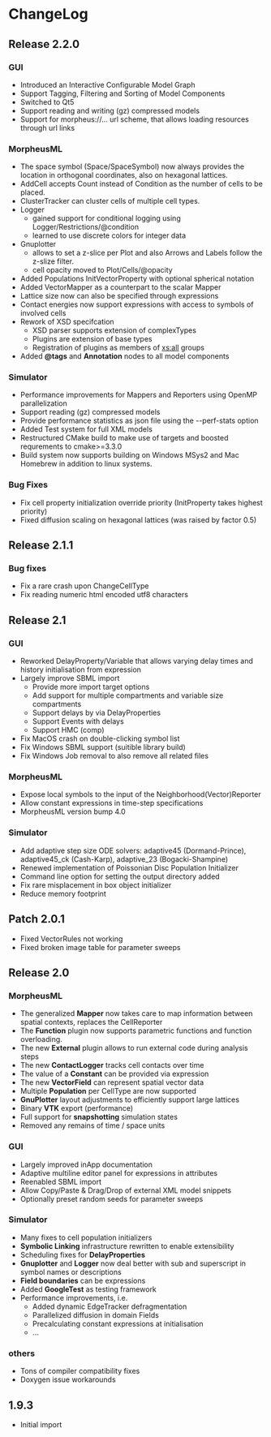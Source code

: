 # ChangeLog

## Release 2.2.0

### GUI
  * Introduced an Interactive Configurable Model Graph
  * Support Tagging, Filtering and Sorting of Model Components
  * Switched to Qt5
  * Support reading and writing (gz) compressed models
  * Support for morpheus://... url scheme, that allows loading resources through url links

### MorpheusML
  * The space symbol (Space/SpaceSymbol) now always provides the location in orthogonal coordinates, also on hexagonal lattices.
  * AddCell accepts Count instead of Condition as the number of cells to be placed.
  * ClusterTracker can cluster cells of multiple cell types.
  * Logger
    * gained support for conditional logging using Logger/Restrictions/@condition
    * learned to use discrete colors for integer data
  * Gnuplotter
    * allows to set a z-slice per Plot and also Arrows and Labels follow the z-slize filter.
    * cell opacity moved to Plot/Cells/@opacity
  * Added Populations InitVectorProperty with optional spherical notation
  * Added VectorMapper as a counterpart to the scalar Mapper
  * Lattice size now can also be specified through expressions
  * Contact energies now support expressions with access to symbols of involved cells
  * Rework of XSD specifcation
    * XSD parser supports extension of complexTypes
    * Plugins are extension of base types
    * Registration of plugins as members of <xs:all> groups
  * Added **@tags** and **Annotation** nodes to all model components

### Simulator
  * Performance improvements for Mappers and Reporters using OpenMP parallelization
  * Support reading (gz) compressed models
  * Provide performance statistics as json file using the --perf-stats option
  * Added Test system for full XML models
  * Restructured CMake build to make use of targets and boosted requrements to cmake>=3.3.0
  * Build system now supports building on Windows MSys2 and Mac Homebrew in addition to linux systems.

### Bug Fixes
  * Fix cell property initialization override priority (InitProperty takes highest priority)
  * Fixed diffusion scaling on hexagonal lattices (was raised by factor 0.5)
  
## Release 2.1.1

### Bug fixes
  * Fix a rare crash upon ChangeCellType 
  * Fix reading numeric html encoded utf8 characters

## Release 2.1

### GUI
  * Reworked DelayProperty/Variable that allows varying delay times and history initialisation from expression
  * Largely improve SBML import
     * Provide more import target options
     * Add support for multiple compartments and variable size compartments
     * Support delays by via DelayProperties
     * Support Events with delays
     * Support HMC (comp)
  * Fix MacOS crash on double-clicking symbol list
  * Fix Windows SBML support (suitible library build)
  * Fix Windows Job removal to also remove all related files

### MorpheusML
  * Expose local symbols to the input of the Neighborhood(Vector)Reporter
  * Allow constant expressions in time-step specifications
  * MorpheusML version bump 4.0

### Simulator
  * Add adaptive step size ODE solvers: adaptive45 (Dormand-Prince), adaptive45_ck (Cash-Karp), adaptive_23 (Bogacki-Shampine)
  * Renewed implementation of Poissonian Disc Population Initializer
  * Command line option for setting the output directory added
  * Fix rare misplacement in box object initializer
  * Reduce memory footprint

## Patch 2.0.1
  * Fixed VectorRules not working
  * Fixed broken image table for parameter sweeps

## Release 2.0

### MorpheusML
  * The generalized **Mapper** now takes care to map information between spatial contexts, replaces the CellReporter
  * The **Function** plugin now supports parametric functions and function overloading.
  * The new **External** plugin allows to run external code during analysis steps
  * The new **ContactLogger** tracks cell contacts over time
  * The value of a **Constant** can be provided via expression
  * The new **VectorField** can represent spatial vector data
  * Multiple **Population** per CellType are now supported
  * **GnuPlotter** layout adjustments to efficiently support large lattices
  * Binary **VTK** export (performance)
  * Full support for **snapshotting** simulation states
  * Removed any remains of time / space units

### GUI
  * Largely improved inApp documentation
  * Adaptive multiline editor panel for expressions in attributes
  * Reenabled SBML import
  * Allow Copy/Paste & Drag/Drop of external XML model snippets 
  * Optionally preset random seeds for parameter sweeps

### Simulator
  * Many fixes to cell population initializers
  * **Symbolic Linking** infrastructure rewritten to enable extensibility
  * Scheduling fixes for **DelayProperties**
  * **Gnuplotter** and **Logger** now deal better with sub and superscript in symbol names or descriptions
  * **Field boundaries** can be expressions
  * Added **GoogleTest** as testing framework
  * Performance improvements, i.e.
    * Added dynamic EdgeTracker defragmentation
    * Parallelized diffusion in domain Fields
    * Precalculating constant expressions at initialisation
    * ...

### others
  * Tons of compiler compatibility fixes
  * Doxygen issue workarounds
  
## 1.9.3 
  * Initial import

